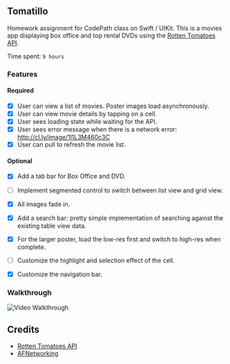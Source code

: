 ## Tomatillo
Homework assignment for CodePath class on Swift / UIKit.
This is a movies app displaying box office and top rental DVDs using the [Rotten Tomatoes API](http://developer.rottentomatoes.com/docs/read/JSON).

Time spent: `9 hours`

### Features

#### Required

- [x] User can view a list of movies. Poster images load asynchronously.
- [x] User can view movie details by tapping on a cell.
- [x] User sees loading state while waiting for the API.
- [x] User sees error message when there is a network error: http://cl.ly/image/1l1L3M460c3C
- [x] User can pull to refresh the movie list.

#### Optional

- [x] Add a tab bar for Box Office and DVD.
- [ ] Implement segmented control to switch between list view and grid view.
- [x] All images fade in.
- [x] Add a search bar: pretty simple implementation of searching against the existing table view data.
- [x] For the larger poster, load the low-res first and switch to high-res when complete.
- [ ] Customize the highlight and selection effect of the cell.
- [x] Customize the navigation bar.


### Walkthrough
![Video Walkthrough]()

Credits
---------
* [Rotten Tomatoes API](http://developer.rottentomatoes.com/docs/read/JSON)
* [AFNetworking](https://github.com/AFNetworking/AFNetworking)
